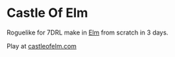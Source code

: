 # Castle Of Elm
Roguelike for 7DRL make in [Elm](http://www.elm-lang.org) from scratch in 3 days.

Play at [castleofelm.com](http://www.castleofelm.com)